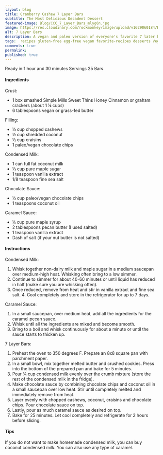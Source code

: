```yaml
---
layout: blog
title: Cranberry Cashew 7 Layer Bars
subtitle: The Most Delicious Decadent Dessert
featured-image: Blog/CCC_7_Layer_Bars_mlyg6n.jpg
image: https://res.cloudinary.com/rockmonkey/image/upload/v1629060184/Blog/CCC_7_Layer_Bars_mlyg6n.jpg
alt: 7 Layer Bars
description: A vegan and paleo version of everyone's favorite 7 later bar!
tags:  recipes gluten-free egg-free vegan favorite-recipes desserts Vegan
comments: true
permalink:
published: true
---
```


Ready in 1 hour and 30 minutes
Servings 25 Bars

#### Ingredients
Crust:
* 1 box smashed Simple Mills Sweet Thins Honey Cinnamon or graham crackers (about 1 ¼ cups)
* 6 tablespoons vegan or grass-fed butter

Filling:
* ½ cup chopped cashews
* ½ cup shredded coconut
* ½ cup craisins
* 1 paleo/vegan chocolate chips

Condensed Milk:
* 1 can full fat coconut milk
* ⅓ cup pure maple sugar
* 1 teaspoon vanilla extract
* 1/8 teaspoon fine sea salt

Chocolate Sauce:
* ½ cup paleo/vegan chocolate chips
* 1 teaspoons coconut oil

Caramel Sauce:
* ¼ cup pure maple syrup
* 2 tablespoons pecan butter (I used salted)
* 1 teaspoon vanilla extract
* Dash of salt (if your nut butter is not salted)



#### Instructions
Condensed Milk:
1. Whisk together non-dairy milk and maple sugar in a medium saucepan over medium-high heat. Whisking often bring to a low simmer.
2. Continue to simmer for about 40-60 minutes or until liquid has reduced in half (make sure you are whisking often).
3. Once reduced, remove from heat and stir in vanilla extract and fine sea salt. 4.
Cool completely and store in the refrigerator for up to 7 days.

Caramel Sauce:
1. In a small saucepan, over medium heat, add all the ingredients for the caramel pecan sauce.
2. Whisk until all the ingredients are mixed and become smooth.
3. Bring to a boil and whisk continuously for about a minute or until the sauce starts to thicken up.

7 Layer Bars:
1. Preheat the oven to 350 degrees F. Prepare an 8x8 square pan with parchment paper.
2. In a small bowl, mix together melted butter and crushed cookies. Press into the bottom of the prepared pan and bake for 5 minutes.
3. Pour ¾ cup condensed milk evenly over the crumb mixture (store the rest of the condensed milk in the fridge).
4. Make chocolate sauce by combining chocolate chips and coconut oil in a small saucepan over low heat. Stir until completely melted and immediately remove from heat.
5. Layer evenly with chopped cashews, coconut, craisins and chocolate chips. Pour chocolate sauce on top.
6. Lastly, pour as much caramel sauce as desired on top.
7. Bake for 25 minutes. Let cool completely and refrigerate for 2 hours before slicing.

#### Tips
If you do not want to make homemade condensed milk, you can buy coconut condensed milk. You can also use any type of caramel.
